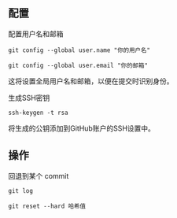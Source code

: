 ## 配置

配置用户名和邮箱

`git config --global user.name "你的用户名"`

`git config --global user.email "你的邮箱"`

这将设置全局用户名和邮箱，以便在提交时识别身份。

生成SSH密钥

`ssh-keygen -t rsa`

将生成的公钥添加到GitHub账户的SSH设置中。

## 操作

回退到某个 commit

`git log`

`git reset --hard 哈希值`